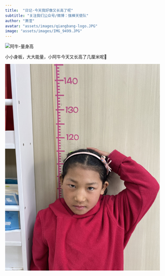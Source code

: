 ```yaml
---
title:  "日记·今天我好像又长高了呢"
subtitle: "关注我们公众号/微博：强棒天使队"
author: "萧滢"
avatar: "assets/images/qiangbang-logo.JPG"
image: "assets/images/IMG_9499.JPG"
---
```


![阿牛-量身高](assets/images/阿牛-量身高.GIF)

小小身板，大大能量，小阿牛今天又长高了几厘米呢🤔️

![shengao02](assets/images/IMG_9499.JPG)
